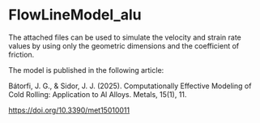 # FlowLineModel_alu
The attached files can be used to simulate the velocity and strain rate values by using only the geometric dimensions and the coefficient of friction.

The model is published in the following article:

Bátorfi, J. G., & Sidor, J. J. (2025). Computationally Effective Modeling of Cold Rolling: Application to Al Alloys. Metals, 15(1), 11.

https://doi.org/10.3390/met15010011
